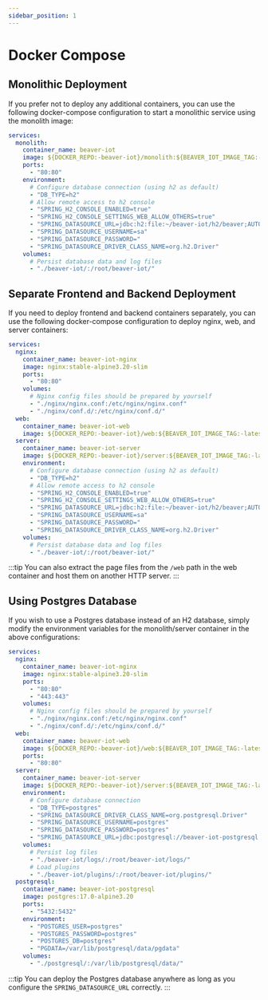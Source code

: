 ```yaml
---
sidebar_position: 1
---
```


# Docker Compose

## Monolithic Deployment

If you prefer not to deploy any additional containers, you can use the following docker-compose configuration to start a monolithic service using the monolith image:

```yaml
services:
  monolith:
    container_name: beaver-iot
    image: ${DOCKER_REPO:-beaver-iot}/monolith:${BEAVER_IOT_IMAGE_TAG:-latest}
    ports:
      - "80:80"
    environment:
      # Configure database connection (using h2 as default)
      - "DB_TYPE=h2"
      # Allow remote access to h2 console
      - "SPRING_H2_CONSOLE_ENABLED=true"
      - "SPRING_H2_CONSOLE_SETTINGS_WEB_ALLOW_OTHERS=true"
      - "SPRING_DATASOURCE_URL=jdbc:h2:file:~/beaver-iot/h2/beaver;AUTO_SERVER=TRUE"
      - "SPRING_DATASOURCE_USERNAME=sa"
      - "SPRING_DATASOURCE_PASSWORD="
      - "SPRING_DATASOURCE_DRIVER_CLASS_NAME=org.h2.Driver"
    volumes:
      # Persist database data and log files
      - "./beaver-iot/:/root/beaver-iot/"
```

## Separate Frontend and Backend Deployment

If you need to deploy frontend and backend containers separately, you can use the following docker-compose configuration to deploy nginx, web, and server containers:

```yaml
services:
  nginx:
    container_name: beaver-iot-nginx
    image: nginx:stable-alpine3.20-slim
    ports:
      - "80:80"
    volumes:
      # Nginx config files should be prepared by yourself
      - "./nginx/nginx.conf:/etc/nginx/nginx.conf"
      - "./nginx/conf.d/:/etc/nginx/conf.d/"
  web:
    container_name: beaver-iot-web
    image: ${DOCKER_REPO:-beaver-iot}/web:${BEAVER_IOT_IMAGE_TAG:-latest}
  server:
    container_name: beaver-iot-server
    image: ${DOCKER_REPO:-beaver-iot}/server:${BEAVER_IOT_IMAGE_TAG:-latest}
    environment:
      # Configure database connection (using h2 as default)
      - "DB_TYPE=h2"
      # Allow remote access to h2 console
      - "SPRING_H2_CONSOLE_ENABLED=true"
      - "SPRING_H2_CONSOLE_SETTINGS_WEB_ALLOW_OTHERS=true"
      - "SPRING_DATASOURCE_URL=jdbc:h2:file:~/beaver-iot/h2/beaver;AUTO_SERVER=TRUE"
      - "SPRING_DATASOURCE_USERNAME=sa"
      - "SPRING_DATASOURCE_PASSWORD="
      - "SPRING_DATASOURCE_DRIVER_CLASS_NAME=org.h2.Driver"
    volumes:
      # Persist database data and log files
      - "./beaver-iot/:/root/beaver-iot/"
```

:::tip
You can also extract the page files from the `/web` path in the web container and host them on another HTTP server.
:::

## Using Postgres Database

If you wish to use a Postgres database instead of an H2 database, simply modify the environment variables for the monolith/server container in the above configurations:

```yaml
services:
  nginx:
    container_name: beaver-iot-nginx
    image: nginx:stable-alpine3.20-slim
    ports:
      - "80:80"
      - "443:443"
    volumes:
      # Nginx config files should be prepared by yourself
      - "./nginx/nginx.conf:/etc/nginx/nginx.conf"
      - "./nginx/conf.d/:/etc/nginx/conf.d/"
  web:
    container_name: beaver-iot-web
    image: ${DOCKER_REPO:-beaver-iot}/web:${BEAVER_IOT_IMAGE_TAG:-latest}
    ports:
      - "80:80"
  server:
    container_name: beaver-iot-server
    image: ${DOCKER_REPO:-beaver-iot}/server:${BEAVER_IOT_IMAGE_TAG:-latest}
    environment:
      # Configure database connection
      - "DB_TYPE=postgres"
      - "SPRING_DATASOURCE_DRIVER_CLASS_NAME=org.postgresql.Driver"
      - "SPRING_DATASOURCE_USERNAME=postgres"
      - "SPRING_DATASOURCE_PASSWORD=postgres"
      - "SPRING_DATASOURCE_URL=jdbc:postgresql://beaver-iot-postgresql:5432/postgres"
    volumes:
      # Persist log files
      - "./beaver-iot/logs/:/root/beaver-iot/logs/"
      # Load plugins
      - "./beaver-iot/plugins/:/root/beaver-iot/plugins/"
  postgresql:
    container_name: beaver-iot-postgresql
    image: postgres:17.0-alpine3.20
    ports:
      - "5432:5432"
    environment:
      - "POSTGRES_USER=postgres"
      - "POSTGRES_PASSWORD=postgres"
      - "POSTGRES_DB=postgres"
      - "PGDATA=/var/lib/postgresql/data/pgdata"
    volumes:
      - "./postgresql/:/var/lib/postgresql/data/"
```

:::tip
You can deploy the Postgres database anywhere as long as you configure the `SPRING_DATASOURCE_URL` correctly.
:::
